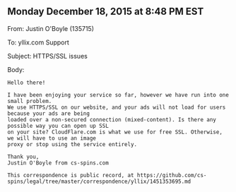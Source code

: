 ## Monday December 18, 2015 at 8:48 PM EST

From: Justin O'Boyle (135715)

To: yllix.com Support

Subject: HTTPS/SSL issues

Body: 

```
Hello there! 

I have been enjoying your service so far, however we have run into one small problem. 
We use HTTPS/SSL on our website, and your ads will not load for users because your ads are being 
loaded over a non-secured connection (mixed-content). Is there any possible way you can open up SSL
on your site? CloudFlare.com is what we use for free SSL. Otherwise, we will have to use an image 
proxy or stop using the service entirely. 

Thank you, 
Justin O'Boyle from cs-spins.com

This correspondence is public record, at https://github.com/cs-spins/legal/tree/master/correspondence/yllix/1451353695.md
```
